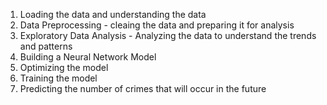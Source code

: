 1. Loading the data and understanding the data
2. Data Preprocessing - cleaing the data and preparing it for analysis
3. Exploratory Data Analysis - Analyzing the data to understand the trends and patterns
4. Building a Neural Network Model
5. Optimizing the model
6. Training the model
7. Predicting the number of crimes that will occur in the future
